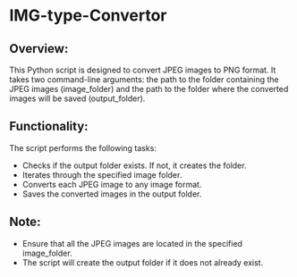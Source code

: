 # IMG-type-Convertor

## Overview:

This Python script is designed to convert JPEG images to PNG format. It takes two command-line arguments: the path to the folder containing the JPEG images (image_folder) and the path to the folder where the converted images will be saved (output_folder).

## Functionality:

The script performs the following tasks:

- Checks if the output folder exists. If not, it creates the folder.
- Iterates through the specified image folder.
- Converts each JPEG image to any image format.
- Saves the converted images in the output folder.

## Note:

- Ensure that all the JPEG images are located in the specified image_folder.
- The script will create the output folder if it does not already exist.
